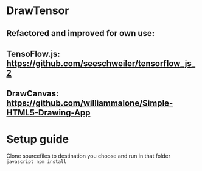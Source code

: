 # DrawTensor

## Refactored and improved for own use:

## TensoFlow.js: https://github.com/seeschweiler/tensorflow_js_2

## DrawCanvas: https://github.com/williammalone/Simple-HTML5-Drawing-App

# Setup guide
Clone sourcefiles to destination you choose and run in that folder ```javascript npm install ```
